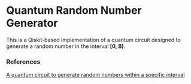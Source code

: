 # Quantum Random Number Generator

This is a Qiskit-based implementation of a quantum circuit designed to generate a random number in the interval **[0, B)**.

### References

[A quantum circuit to generate random numbers within a specific interval](https://epjquantumtechnology.springeropen.com/articles/10.1140/epjqt/s40507-023-00174-1)
